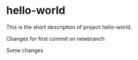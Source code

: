 # hello-world
This is the short description of project hello-world.

Changes for first commit on newbranch

Some changes